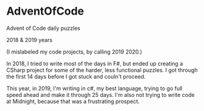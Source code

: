 # AdventOfCode
Advent of Code daily puzzles

2018 & 2019 years

(I mislabeled my code projects, by calling 2019 2020.)

In 2018, I tried to write most of the days in F#, but ended up creating a CSharp project for some of the harder, less functional puzzles.
I got through the first 14 days before I got stuck and couln't proceed.

This year, in 2019, I'm writing in c#, my best language, trying to go full speed ahead and make it through 25 days.
I'm also not trying to write code at Midnight, because that was a frustrating prospect.
